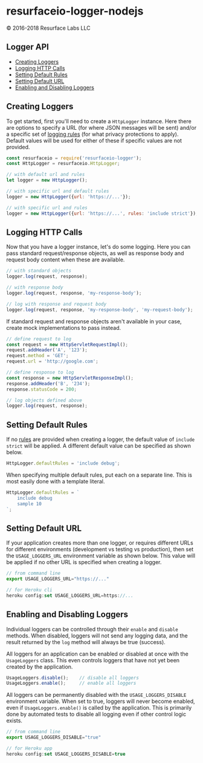 # resurfaceio-logger-nodejs
&copy; 2016-2018 Resurface Labs LLC

## Logger API

<ul>
<li><a href="#creating_loggers">Creating Loggers</a></li>
<li><a href="#logging_http">Logging HTTP Calls</a></li>
<li><a href="#setting_default_rules">Setting Default Rules</a></li>
<li><a href="#setting_default_url">Setting Default URL</a></li>
<li><a href="#enabling_and_disabling_loggers">Enabling and Disabling Loggers</a></li>
</ul>

<a name="creating_loggers"/>

## Creating Loggers

To get started, first you'll need to create a `HttpLogger` instance. Here there are options to specify a URL (for where JSON 
messages will be sent) and/or a specific set of <a href="https://resurface.io/rules.html">logging rules</a> (for what privacy 
protections to apply). Default values will be used for either of these if specific values are not provided.

```js
const resurfaceio = require('resurfaceio-logger');
const HttpLogger = resurfaceio.HttpLogger;

// with default url and rules
let logger = new HttpLogger();

// with specific url and default rules
logger = new HttpLogger({url: 'https://...'});

// with specific url and rules
logger = new HttpLogger({url: 'https://...', rules: 'include strict'});
```

<a name="logging_http"/>

## Logging HTTP Calls

Now that you have a logger instance, let's do some logging. Here you can pass standard request/response objects, as well
as response body and request body content when these are available. 

```js
// with standard objects
logger.log(request, response);

// with response body
logger.log(request, response, 'my-response-body');

// log with response and request body
logger.log(request, response, 'my-response-body', 'my-request-body');
```

If standard request and response objects aren't available in your case, create mock implementations to pass instead.

```js
// define request to log
const request = new HttpServletRequestImpl();
request.addHeader('A', '123');
request.method = 'GET';
request.url = 'http://google.com';

// define response to log
const response = new HttpServletResponseImpl();
response.addHeader('B', '234');
response.statusCode = 200;

// log objects defined above
logger.log(request, response);
```

<a name="setting_default_rules"/>

## Setting Default Rules

If no <a href="https://resurface.io/rules.html">rules</a> are provided when creating a logger, the default value of 
`include strict` will be applied. A different default value can be specified as shown below.

```js
HttpLogger.defaultRules = 'include debug';
```

When specifying multiple default rules, put each on a separate line. This is most easily done with a template literal.

```js
HttpLogger.defaultRules = `
    include debug
    sample 10
`;
```

<a name="setting_default_url"/>

## Setting Default URL

If your application creates more than one logger, or requires different URLs for different environments (development vs
testing vs production), then set the `USAGE_LOGGERS_URL` environment variable as shown below. This value will be applied if no
other URL is specified when creating a logger.

```js
// from command line
export USAGE_LOGGERS_URL="https://..."

// for Heroku cli
heroku config:set USAGE_LOGGERS_URL=https://...
```

<a name="enabling_and_disabling_loggers"/>

## Enabling and Disabling Loggers

Individual loggers can be controlled through their `enable` and `disable` methods. When disabled, loggers will
not send any logging data, and the result returned by the `log` method will always be true (success).

All loggers for an application can be enabled or disabled at once with the `UsageLoggers` class. This even controls
loggers that have not yet been created by the application.

```js
UsageLoggers.disable();    // disable all loggers
UsageLoggers.enable();     // enable all loggers
```

All loggers can be permanently disabled with the `USAGE_LOGGERS_DISABLE` environment variable. When set to true,
loggers will never become enabled, even if `UsageLoggers.enable()` is called by the application. This is primarily 
done by automated tests to disable all logging even if other control logic exists. 

```js
// from command line
export USAGE_LOGGERS_DISABLE="true"

// for Heroku app
heroku config:set USAGE_LOGGERS_DISABLE=true
```
